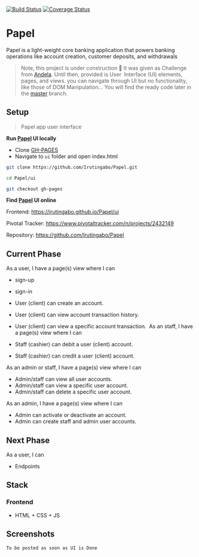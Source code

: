 [![Build Status](https://travis-ci.com/Irutingabo/Papel.svg?branch=develop)](https://travis-ci.com/Irutingabo/Papel)  [![Coverage Status](https://coveralls.io/repos/github/Irutingabo/Papel/badge.svg?branch=develop)](https://coveralls.io/github/Irutingabo/Papel?branch=develop)




# Papel
Papel is a light-weight core banking application that powers banking operations like account creation, customer deposits, and withdrawals


> Note, this project is under construction :construction: It was given as Challenge from [Andela](https://andela.com). Until then, provided is User  Interface (UI) elements, pages, and views. you can navigate through UI but no functionality, like those of DOM Manipulation... You will find the ready code later in the [master](https://github.com/Irutingabo/Papel/tree/master) branch.

## Setup

> Papel app user interface

**Run [Papel](#) UI locally**
- Clone [GH-PAGES](https://github.com/Irutingabo/Papel.git) 
- Navigate to ```ui``` folder and open index.html


```sh
git clone https://github.com/Irutingabo/Papel.git
```
```sh
cd Papel/ui
```
```sh
git checkout gh-pages
```


 **Find [Papel](#) UI online**
    
Frontend: https://irutingabo.github.io/Papel/ui

Pivotal Tracker: https://www.pivotaltracker.com/n/projects/2432149
    
Repository: https://github.com/Irutingabo/Papel


## Current Phase

As a user, I have a page(s) view where I can

- sign-up 
- sign-in 
- User (client) can create an account.  
- User (client) can view account transaction history.  
- User (client) can view a specific account transaction. 
As an staff, I have a page(s) view where I can

- Staff (cashier) can debit a user (client) account.  
- Staff (cashier) can credit a user (client) account.  

As an admin or staff, I have a page(s) view where I can

- Admin/staff can view all user accounts.  
- Admin/staff can view a specific user account.  
- Admin/staff can delete a specific user account. 

As an admin, I have a page(s) view where I can 
- Admin can activate or deactivate an account.  
- Admin can create staff and admin user accounts. 



## Next Phase

As a user, I can
- Endpoints

## Stack
### Frontend
- HTML + CSS + JS

## Screenshots
    To be posted as soon as UI is Done
